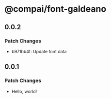 # @compai/font-galdeano

## 0.0.2

### Patch Changes

- b971bb4f: Update font data

## 0.0.1

### Patch Changes

- Hello, world!

